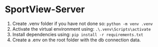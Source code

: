 # SportView-Server

1. Create .venv folder if you have not done so: `python -m venv .venv`
2. Activate the virtual environment using: `.\.venv\Scripts\activate`
3. Install dependencies using: `pip install -r requirements.txt`
4. Create a .env on the root folder with the db connection data.
